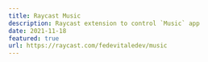 ```yaml
---
title: Raycast Music
description: Raycast extension to control `Music` app
date: 2021-11-18
featured: true
url: https://raycast.com/fedevitaledev/music
---
```

